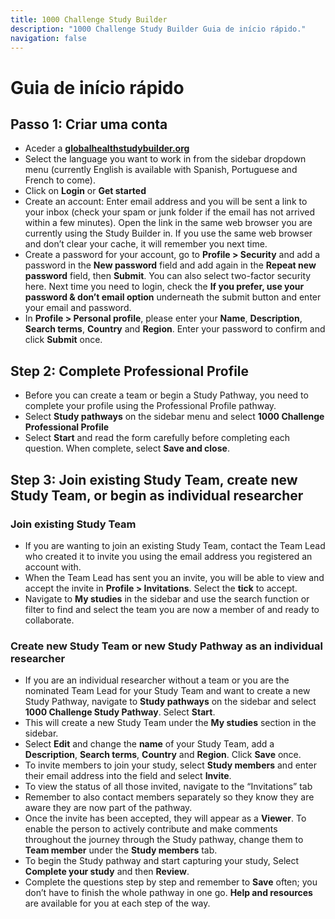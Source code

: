 ```yaml
---
title: 1000 Challenge Study Builder
description: "1000 Challenge Study Builder Guia de início rápido."
navigation: false
---
```

# Guia de início rápido

## Passo 1: Criar uma conta
- Aceder a **[globalhealthstudybuilder.org](/)**
- Select the language you want to work in from the sidebar dropdown menu (currently English is available with Spanish, Portuguese and French to come).
- Click on **Login** or **Get started**
- Create an account: Enter email address and you will be sent a link to your inbox (check your spam or junk folder if the email has not arrived within a few minutes). Open the link in the same web browser you are currently using the Study Builder in. If you use the same web browser and don’t clear your cache, it will remember you next time.
- Create a password for your account, go to **Profile > Security** and add a password in the **New password** field and add again in the **Repeat new password** field, then **Submit**. You can also select two-factor security here. Next time you need to login, check the **If you prefer, use your password & don’t email option** underneath the submit button and enter your email and password.
- In **Profile > Personal profile**, please enter your **Name**, **Description**, **Search terms**, **Country** and **Region**. Enter your password to confirm and click **Submit** once.

## Step 2: Complete Professional Profile
- Before you can create a team or begin a Study Pathway, you need to complete your profile using the Professional Profile pathway.
- Select **Study pathways** on the sidebar menu and select **1000 Challenge Professional Profile**
- Select **Start** and read the form carefully before completing each question. When complete, select **Save and close**.

## Step 3: Join existing Study Team, create new Study Team, or begin as individual researcher

### Join existing Study Team
- If you are wanting to join an existing Study Team, contact the Team Lead who created it to invite you using the email address you registered an account with. 
- When the Team Lead has sent you an invite, you will be able to view and accept the invite in **Profile > Invitations**. Select the **tick** to accept. 
- Navigate to **My studies** in the sidebar and use the search function or filter to find and select the team you are now a member of and ready to collaborate.

### Create new Study Team or new Study Pathway as an individual researcher
- If you are an individual researcher without a team or you are the nominated Team Lead for your Study Team and want to create a new Study Pathway, navigate to **Study pathways** on the sidebar and select **1000 Challenge Study Pathway**. Select **Start**.
- This will create a new Study Team under the **My studies** section in the sidebar. 
- Select **Edit** and change the **name** of your Study Team, add a **Description**, **Search terms**, **Country** and **Region**. Click **Save** once.
- To invite members to join your study, select **Study members** and enter their email address into the field and select **Invite**.
- To view the status of all those invited, navigate to the “Invitations” tab
- Remember to also contact members separately so they know they are aware they are now part of the pathway.
- Once the invite has been accepted, they will appear as a **Viewer**. To enable the person to actively contribute and make comments throughout the journey through the Study pathway, change them to **Team member** under the **Study members** tab.
- To begin the Study pathway and start capturing your study, Select **Complete your study** and then **Review**.
- Complete the questions step by step and remember to **Save** often; you don’t have to finish the whole pathway in one go. **Help and resources** are available for you at each step of the way.